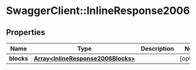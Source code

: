 # SwaggerClient::InlineResponse2006

## Properties
Name | Type | Description | Notes
------------ | ------------- | ------------- | -------------
**blocks** | [**Array&lt;InlineResponse2006Blocks&gt;**](InlineResponse2006Blocks.md) |  | [optional] 


